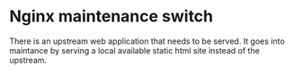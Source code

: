# Nginx maintenance switch

There is an upstream web application that needs to be served.
It goes into maintance by serving a local available static html site instead
of the upstream.

